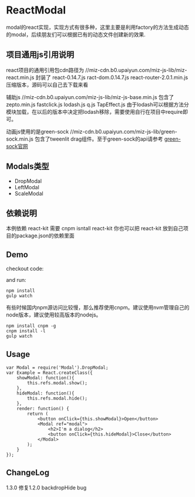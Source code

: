 ReactModal
==========

modal的react实现，实现方式有很多种，这里主要是利用factory的方法生成动态的modal，后续朋友们可以根据已有的动态文件创建新的效果.

## 项目通用js引用说明

react项目的通用引用包cdn路径为
//miz-cdn.b0.upaiyun.com/miz-js-lib/miz-react.min.js
封装了 react-0.14.7.js ract-dom.0.14.7.js react-router-2.0.1.min.js
压缩版本，源码可以自己去下载来看

辅助js
//miz-cdn.b0.upaiyun.com/miz-js-lib/miz-js-base.min.js
包含了 zepto.min.js
      fastclick.js
      lodash.js
      q.js
      TapEffect.js
由于lodash可以根据方法分模块加载，在以后的版本中决定把lodash移除，需要使用自行在项目中require即可。

动画js使用的是green-sock
//miz-cdn.b0.upaiyun.com/miz-js-lib/green-sock.min.js
包含了tweenlit drag组件。至于green-sock的api请参考 [green-sock官网](http://greensock.com/)

## Modals类型

* DropModal
* LeftModal
* ScaleModal

## 依赖说明

本例依赖 react-kit
需要 cnpm isntall react-kit
你也可以把 react-kit 放到自己项目的package.json的依赖里面

## Demo

checkout code: [](http://)

and run:

```
npm install
gulp watch
```

有些时候国内npm源访问比较慢，那么推荐使用cnpm。建议使用nvm管理自己的node版本，建议使用较高版本的nodejs。

```
npm install cnpm -g
cnpm install -l
gulp watch
```

## Usage

```
var Modal = require('Modal').DropModal;
var Example = React.createClass({
    showModal: function(){
        this.refs.modal.show();
    },
    hideModal: function(){
        this.refs.modal.hide();
    },
    render: function() {
        return (
            <button onClick={this.showModal}>Open</button>
            <Modal ref="modal">
                <h2>I'm a dialog</h2>
                <button onClick={this.hideModal}>Close</button>
            </Modal>
        );
    }
});
```

## ChangeLog
1.3.0 修复1.2.0 backdropHide bug

